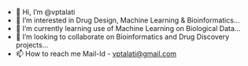 - 👋 Hi, I’m @vptalati
- 👀 I’m interested in Drug Design, Machine Learning & Bioinformatics...
- 🌱 I’m currently learning use of Machine Learning on Biological Data...
- 💞️ I’m looking to collaborate on Bioinformatics and Drug Discovery projects...
- 📫 How to reach me 
Mail-Id - vptalati@gmail.com

<!---
vptalati/vptalati is a ✨ special ✨ repository because its `README.md` (this file) appears on your GitHub profile.
You can click the Preview link to take a look at your changes.
--->
